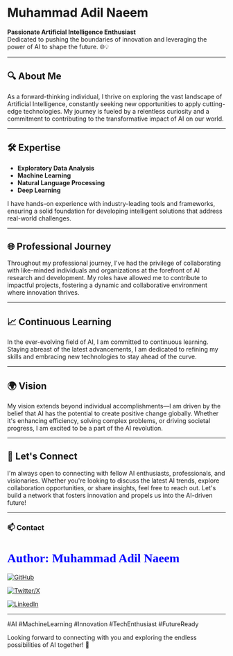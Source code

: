 # **Muhammad Adil Naeem**

**Passionate Artificial Intelligence Enthusiast**  
Dedicated to pushing the boundaries of innovation and leveraging the power of AI to shape the future. 🌐💡

---

## 🔍 **About Me**
As a forward-thinking individual, I thrive on exploring the vast landscape of Artificial Intelligence, constantly seeking new opportunities to apply cutting-edge technologies. My journey is fueled by a relentless curiosity and a commitment to contributing to the transformative impact of AI on our world.

---

## 🛠️ Expertise
- **Exploratory Data Analysis**
- **Machine Learning**
- **Natural Language Processing**
- **Deep Learning**

I have hands-on experience with industry-leading tools and frameworks, ensuring a solid foundation for developing intelligent solutions that address real-world challenges.

---

## 🌐 **Professional Journey**
Throughout my professional journey, I've had the privilege of collaborating with like-minded individuals and organizations at the forefront of AI research and development. My roles have allowed me to contribute to impactful projects, fostering a dynamic and collaborative environment where innovation thrives.

---

## 📈 **Continuous Learning**
In the ever-evolving field of AI, I am committed to continuous learning. Staying abreast of the latest advancements, I am dedicated to refining my skills and embracing new technologies to stay ahead of the curve.

---

## 🌍 **Vision**
My vision extends beyond individual accomplishments—I am driven by the belief that AI has the potential to create positive change globally. Whether it's enhancing efficiency, solving complex problems, or driving societal progress, I am excited to be a part of the AI revolution.

---

## 🤝 **Let's Connect**
I'm always open to connecting with fellow AI enthusiasts, professionals, and visionaries. Whether you're looking to discuss the latest AI trends, explore collaboration opportunities, or share insights, feel free to reach out. Let's build a network that fosters innovation and propels us into the AI-driven future!

---

### 📫 **Contact**


<h1 style="font-family: 'poppins'; font-weight: bold; color: Blue;">Author: Muhammad Adil Naeem</h1>

[![GitHub](https://img.shields.io/badge/GitHub-Profile-green?style=for-the-badge&logo=github)](https://github.com/muhammadadilnaeem) 

[![Twitter/X](https://img.shields.io/badge/Twitter-Profile-red?style=for-the-badge&logo=twitter)](https://twitter.com/adilnaeem0) 

[![LinkedIn](https://img.shields.io/badge/LinkedIn-Profile-blue?style=for-the-badge&logo=linkedin)](https://www.linkedin.com/in/muhammad-adil-naeem-26878b2b9/)  

---

#AI #MachineLearning #Innovation #TechEnthusiast #FutureReady

Looking forward to connecting with you and exploring the endless possibilities of AI together! 🚀
